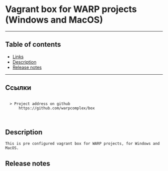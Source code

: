 # Vagrant box for WARP projects (Windows and MacOS)
---
## Table of contents

  - [Links](#link1)
  - [Description](#link2)
  - [Release notes](#link100)

---

## Ссылки <a id="link1"></a>
```

  > Project address on github
      https://github.com/warpcomplex/box

      
```
## Description <a id="link2"></a>
```
This is pre configured vagrant box for WARP projects, for Windows and MacOS.

```
## Release notes <a id="link100"></a>
```


```